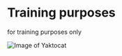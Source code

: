# Training purposes
for training purposes only

![Image of Yaktocat](https://octodex.github.com/images/yaktocat.png)
